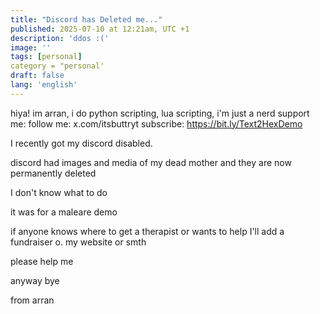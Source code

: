 ```yaml
---
title: "Discord has Deleted me..."
published: 2025-07-10 at 12:21am, UTC +1
description: 'ddos :('
image: ''
tags: [personal]
category = "personal'
draft: false 
lang: 'english'
---
```

hiya! im arran, i do python scripting, lua scripting, i'm just a nerd
support me:
follow me: x.com/itsbuttryt
subscribe: https://bit.ly/Text2HexDemo

I recently got my discord disabled.

discord had images and media of my dead mother and they are now permanently deleted

I don't know what to do

it was for a maleare demo

if anyone knows where to get a therapist or wants to help I'll add a fundraiser o. my website or smth

please help me

anyway
bye

from arran 